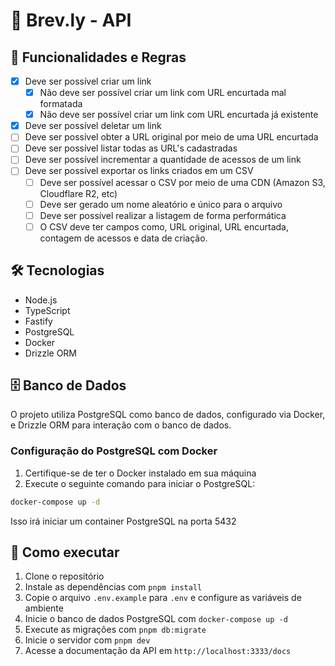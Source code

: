 # 🔗 Brev.ly - API

## 🚀 Funcionalidades e Regras

- [x]  Deve ser possível criar um link
    - [x]  Não deve ser possível criar um link com URL encurtada mal formatada
    - [x]  Não deve ser possível criar um link com URL encurtada já existente
- [x]  Deve ser possível deletar um link
- [ ]  Deve ser possível obter a URL original por meio de uma URL encurtada
- [ ]  Deve ser possível listar todas as URL's cadastradas
- [ ]  Deve ser possível incrementar a quantidade de acessos de um link
- [ ]  Deve ser possível exportar os links criados em um CSV
    - [ ]  Deve ser possível acessar o CSV por meio de uma CDN (Amazon S3, Cloudflare R2, etc)
    - [ ]  Deve ser gerado um nome aleatório e único para o arquivo
    - [ ]  Deve ser possível realizar a listagem de forma performática
    - [ ]  O CSV deve ter campos como, URL original, URL encurtada, contagem de acessos e data de criação.

## 🛠️ Tecnologias

- Node.js
- TypeScript
- Fastify
- PostgreSQL
- Docker
- Drizzle ORM

## 🗄️ Banco de Dados

O projeto utiliza PostgreSQL como banco de dados, configurado via Docker, e Drizzle ORM para interação com o banco de dados.

### Configuração do PostgreSQL com Docker

1. Certifique-se de ter o Docker instalado em sua máquina
2. Execute o seguinte comando para iniciar o PostgreSQL:

```bash
docker-compose up -d
```

Isso irá iniciar um container PostgreSQL na porta 5432

## 🚀 Como executar

1. Clone o repositório
2. Instale as dependências com `pnpm install`
3. Copie o arquivo `.env.example` para `.env` e configure as variáveis de ambiente
4. Inicie o banco de dados PostgreSQL com `docker-compose up -d`
5. Execute as migrações com `pnpm db:migrate`
6. Inicie o servidor com `pnpm dev`
7. Acesse a documentação da API em `http://localhost:3333/docs`
